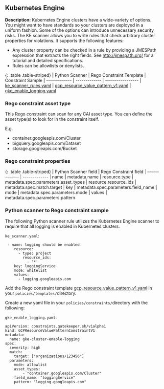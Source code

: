 ## Kubernetes Engine

**Description:** Kubernetes Engine clusters have a wide-variety of options. 
You might want to have standards so your clusters are deployed in a uniform 
fashion. Some of the options can introduce unnecessary security risks. 
The KE scanner allows you to write rules that check arbitrary cluster properties 
for violations. It supports the following features:

- Any cluster property can be checked in a rule by providing a JMESPath expression that extracts the right fields.
See http://jmespath.org/ for a tutorial and detailed specifications.
- Rules can be allowlists or denylists.

{: .table .table-striped}
| Python Scanner | Rego Constraint Template | Constraint Sample
| ------------- | ------------- | -----------------
| [ke_scanner_rules.yaml](https://github.com/forseti-security/terraform-google-forseti/blob/master/modules/rules/templates/rules/ke_scanner_rules.yaml) | [gcp_resource_value_pattern_v1.yaml](https://github.com/forseti-security/policy-library/blob/master/policies/templates/gcp_resource_value_pattern_v1.yaml) | [gke_enable_logging.yaml](https://github.com/forseti-security/policy-library/blob/master/samples/gke_enable_logging.yaml)

### Rego constraint asset type

This Rego constraint can scan for any CAI asset type. You can define the asset 
type(s) to look for in the constraint itself.

E.g.
- container.googleapis.com/Cluster
- bigquery.googleapis.com/Dataset
- storage.googleapis.com/Bucket


### Rego constraint properties

{: .table .table-striped}
| Python Scanner field | Rego Constraint field
| ------------- | -------------
| name | metadata.name
| resource.type | metadata.spec.parameters.asset_types
| resource.resource_ids | metadata.spec.match.target
| key | metadata.spec.parameters.field_name
| mode | metadata.spec.parameters.mode
| values | metadata.spec.parameters.pattern

### Python scanner to Rego constraint sample

The following Python scanner rule utilizes the Kubernetes Engine scanner to 
require that all logging is enabled in Kubernetes clusters.

`ke_scanner.yaml`:
```
 - name: logging should be enabled
    resource:
      - type: project
        resource_ids:
          - '*'
    key: loggingService
    mode: whitelist
    values:
      - logging.googleapis.com

```

Add the Rego constraint template 
[gcp_resource_value_pattern_v1.yaml](https://github.com/forseti-security/policy-library/blob/master/policies/templates/gcp_resource_value_pattern_v1.yaml) 
in your `policies/templates/`directory.

Create a new yaml file in your `policies/constraints/`directory with the following:

`gke_enable_logging.yaml`:
```
apiVersion: constraints.gatekeeper.sh/v1alpha1
kind: GCPResourceValuePatternConstraintV1
metadata:
  name: gke-cluster-enable-logging
spec:
  severity: high
  match:
    target: ["organizations/123456"]
  parameters:
    mode: allowlist
    asset_types:
        - "container.googleapis.com/Cluster"
    field_name: "loggingService"
    pattern: "logging.googleapis.com"
```

